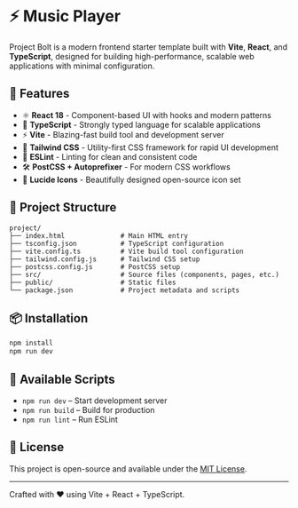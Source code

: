 
# ⚡ Music Player

Project Bolt is a modern frontend starter template built with **Vite**, **React**, and **TypeScript**, designed for building high-performance, scalable web applications with minimal configuration.

## 🚀 Features

- ⚛️ **React 18** - Component-based UI with hooks and modern patterns
- 🔷 **TypeScript** - Strongly typed language for scalable applications
- ⚡ **Vite** - Blazing-fast build tool and development server
- 🎨 **Tailwind CSS** - Utility-first CSS framework for rapid UI development
- 🧹 **ESLint** - Linting for clean and consistent code
- 🛠️ **PostCSS + Autoprefixer** - For modern CSS workflows
- 🎯 **Lucide Icons** - Beautifully designed open-source icon set

## 📁 Project Structure

```
project/
├── index.html              # Main HTML entry
├── tsconfig.json           # TypeScript configuration
├── vite.config.ts          # Vite build tool configuration
├── tailwind.config.js      # Tailwind CSS setup
├── postcss.config.js       # PostCSS setup
├── src/                    # Source files (components, pages, etc.)
├── public/                 # Static files
└── package.json            # Project metadata and scripts
```

## 📦 Installation

```bash
npm install
npm run dev
```

## 🧪 Available Scripts

- `npm run dev` – Start development server
- `npm run build` – Build for production
- `npm run lint` – Run ESLint

## 📄 License

This project is open-source and available under the [MIT License](LICENSE).

---

Crafted with ❤️ using Vite + React + TypeScript.
